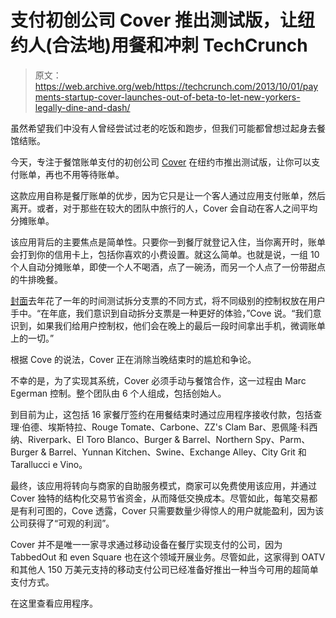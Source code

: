 # 支付初创公司 Cover 推出测试版，让纽约人(合法地)用餐和冲刺 TechCrunch

> 原文：<https://web.archive.org/web/https://techcrunch.com/2013/10/01/payments-startup-cover-launches-out-of-beta-to-let-new-yorkers-legally-dine-and-dash/>

虽然希望我们中没有人曾经尝试过老的吃饭和跑步，但我们可能都曾想过起身去餐馆结账。

今天，专注于餐馆账单支付的初创公司 [Cover](https://web.archive.org/web/20221207073041/https://beta.techcrunch.com/2013/05/08/cover-1-5m-oatv/) 在纽约市推出测试版，让你可以支付账单，再也不用等待账单。

这款应用自称是餐厅账单的优步，因为它只是让一个客人通过应用支付账单，然后离开。或者，对于那些在较大的团队中旅行的人，Cover 会自动在客人之间平均分摊账单。

该应用背后的主要焦点是简单性。只要你一到餐厅就登记入住，当你离开时，账单会打到你的信用卡上，包括你喜欢的小费设置。就这么简单。也就是说，一组 10 个人自动分摊账单，即使一个人不喝酒，点了一碗汤，而另一个人点了一份带甜点的牛排晚餐。

[封面](https://web.archive.org/web/20221207073041/http://www.paywithcover.com/)去年花了一年的时间测试拆分支票的不同方式，将不同级别的控制权放在用户手中。“在年底，我们意识到自动拆分支票是一种更好的体验，”Cove 说。“我们意识到，如果我们给用户控制权，他们会在晚上的最后一段时间拿出手机，微调账单上的一切。”

根据 Cove 的说法，Cover 正在消除当晚结束时的尴尬和争论。

不幸的是，为了实现其系统，Cover 必须手动与餐馆合作，这一过程由 Marc Egerman 控制。整个团队由 6 个人组成，包括创始人。

到目前为止，这包括 16 家餐厅签约在用餐结束时通过应用程序接收付款，包括查理·伯德、埃斯特拉、Rouge Tomate、Carbone、ZZ's Clam Bar、恩佩隆·科西纳、Riverpark、El Toro Blanco、Burger & Barrel、Northern Spy、Parm、Burger & Barrel、Yunnan Kitchen、Swine、Exchange Alley、City Grit 和 Tarallucci e Vino。

最终，该应用将转向与商家的自助服务模式，商家可以免费使用该应用，并通过 Cover 独特的结构化交易节省资金，从而降低交换成本。尽管如此，每笔交易都是有利可图的，Cove 透露，Cover 只需要数量少得惊人的用户就能盈利，因为该公司获得了“可观的利润”。

Cover 并不是唯一一家寻求通过移动设备在餐厅实现支付的公司，因为 TabbedOut 和 even Square 也在这个领域开展业务。尽管如此，这家得到 OATV 和其他人 150 万美元支持的移动支付公司已经准备好推出一种当今可用的超简单支付方式。

在这里查看应用程序。